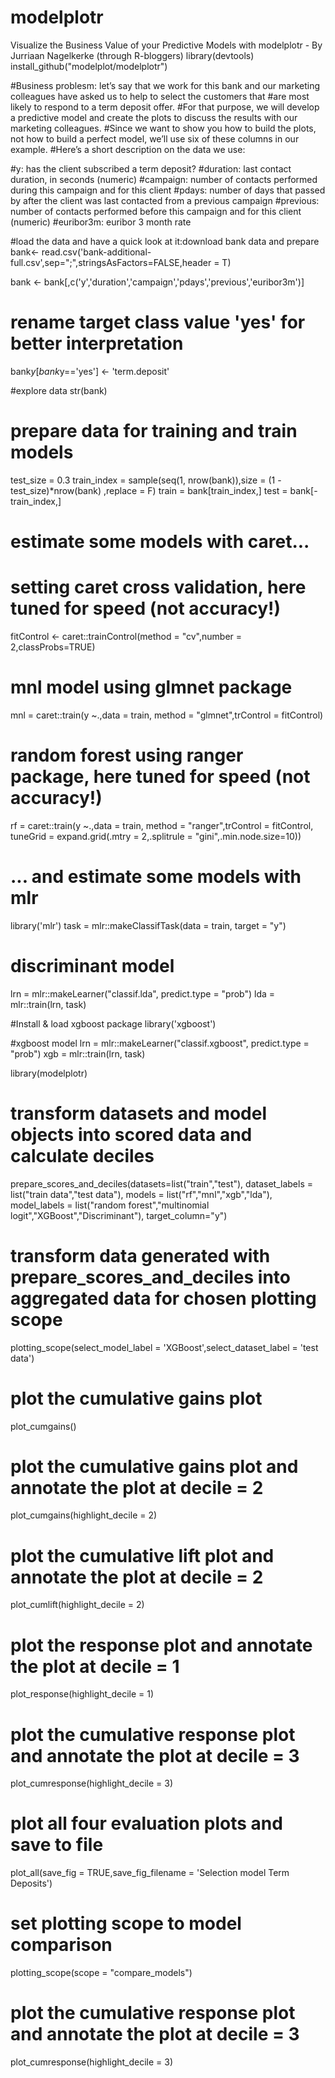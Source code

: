 # modelplotr
Visualize the Business Value of your Predictive Models with modelplotr - By Jurriaan Nagelkerke (through R-bloggers)
library(devtools)
install_github("modelplot/modelplotr")

#Business problesm: let’s say that we work for this bank and our marketing colleagues have asked us to help to select the customers that 
#are most likely to respond to a term deposit offer. 
#For that purpose, we will develop a predictive model and create the plots to discuss the results with our marketing colleagues. 
#Since we want to show you how to build the plots, not how to build a perfect model, we’ll use six of these columns in our example. 
#Here’s a short description on the data we use:

#y: has the client subscribed a term deposit?
#duration: last contact duration, in seconds (numeric)
#campaign: number of contacts performed during this campaign and for this client
#pdays: number of days that passed by after the client was last contacted from a previous campaign
#previous: number of contacts performed before this campaign and for this client (numeric)
#euribor3m: euribor 3 month rate

#load the data and have a quick look at it:download bank data and prepare 
bank<- read.csv('bank-additional-full.csv',sep=";",stringsAsFactors=FALSE,header = T)

bank <- bank[,c('y','duration','campaign','pdays','previous','euribor3m')]

# rename target class value 'yes' for better interpretation
bank$y[bank$y=='yes'] <- 'term.deposit'

#explore data
str(bank)

# prepare data for training and train models 
test_size = 0.3
train_index =  sample(seq(1, nrow(bank)),size = (1 - test_size)*nrow(bank) ,replace = F)
train = bank[train_index,]
test = bank[-train_index,]

# estimate some models with caret...
# setting caret cross validation, here tuned for speed (not accuracy!)
fitControl <- caret::trainControl(method = "cv",number = 2,classProbs=TRUE)
# mnl model using glmnet package
mnl = caret::train(y ~.,data = train, method = "glmnet",trControl = fitControl)

# random forest using ranger package, here tuned for speed (not accuracy!)
rf = caret::train(y ~.,data = train, method = "ranger",trControl = fitControl,
                  tuneGrid = expand.grid(.mtry = 2,.splitrule = "gini",.min.node.size=10))



# ... and estimate some models with mlr

library('mlr')
task = mlr::makeClassifTask(data = train, target = "y")

# discriminant model 
lrn = mlr::makeLearner("classif.lda", predict.type = "prob")
lda = mlr::train(lrn, task)

#Install & load xgboost package
library('xgboost')

#xgboost model
lrn = mlr::makeLearner("classif.xgboost", predict.type = "prob")
xgb = mlr::train(lrn, task)

library(modelplotr)

# transform datasets and model objects into scored data and calculate deciles 
prepare_scores_and_deciles(datasets=list("train","test"),
                           dataset_labels = list("train data","test data"),
                           models = list("rf","mnl","xgb","lda"),
                           model_labels = list("random forest","multinomial logit","XGBoost","Discriminant"),
                           target_column="y")

# transform data generated with prepare_scores_and_deciles into aggregated data for chosen plotting scope 
plotting_scope(select_model_label = 'XGBoost',select_dataset_label = 'test data')

# plot the cumulative gains plot
plot_cumgains()

# plot the cumulative gains plot and annotate the plot at decile = 2
plot_cumgains(highlight_decile = 2)

# plot the cumulative lift plot and annotate the plot at decile = 2
plot_cumlift(highlight_decile = 2)

# plot the response plot and annotate the plot at decile = 1
plot_response(highlight_decile = 1)

# plot the cumulative response plot and annotate the plot at decile = 3
plot_cumresponse(highlight_decile = 3)

# plot all four evaluation plots and save to file
plot_all(save_fig = TRUE,save_fig_filename = 'Selection model Term Deposits')

# set plotting scope to model comparison
plotting_scope(scope = "compare_models")

# plot the cumulative response plot and annotate the plot at decile = 3
plot_cumresponse(highlight_decile = 3)
